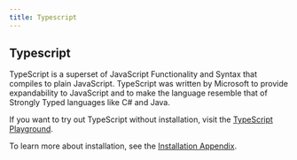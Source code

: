 ```yaml
---
title: Typescript
---
```

## Typescript
TypeScript is a superset of JavaScript Functionality and Syntax that compiles to plain JavaScript. TypeScript was written by Microsoft to provide expandability to JavaScript and to make the language resemble that of Strongly Typed languages like C# and Java.

If you want to try out TypeScript without installation, visit the <a href='http://www.typescriptlang.org/play/index.html' target='_blank' rel='nofollow'>TypeScript Playground</a>. 

To learn more about installation, see the [Installation Appendix](./src/articles/typescript/appendix-installation/index.md).
